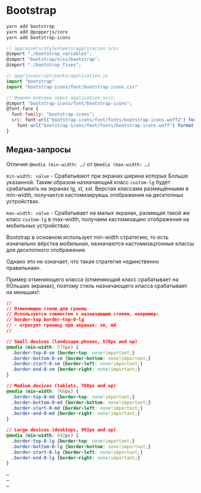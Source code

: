 # Bootstrap

```sh
yarn add bootstrap
yarn add @popperjs/core
yarn add bootstrap-icons
```

```js
// app/assets/stylesheets/application.scss
@import "./bootstrap_variables";
@import "bootstrap/scss/bootstrap";
@import "./bootstrap_fixes";

// app/javascript/packs/application.js
import "bootstrap"
import "bootstrap-icons/font/bootstrap-icons.css"

// Иконки всётаки через application.scss:
@import "bootstrap-icons/font/bootstrap-icons";
@font-face {
  font-family: "bootstrap-icons";
  src: font-url("bootstrap-icons/font/fonts/bootstrap-icons.woff2") format("woff2"),
    font-url("bootstrap-icons/font/fonts/bootstrap-icons.woff") format("woff");
}
```

## Медиа-запросы

Отличия `@media (min-width: …)` от `@media (max-width: …)`

`min-width: value` - Срабатывают при экранах ширина которых Больше указанной.
Таким образом назначающий класс `custom-lg` будет срабатывать на экранах lg,
xl, xxl. Верстая классами размещёнными в min-width, получается кастомизируешь
отображения на десктопных устройствах.

`max-width: value` - Срабатывает на малых экранах, размещая такой же класс
`custom-lg` в max-width, получаем кастомизацию отображения на мобильных
устройствах.

Bootstrap в основном использует min-width стратегию, то есть изначально вёрстка
мобильная, назначаются кастомизацтонные классы для десктопного отображения.

Однако это не означает, что такая стратегия «единственно правильная».

Пример отменяющего класса (отменяющий класс срабатывает на бОльших экранах),
поэтому стиль назначающего класса срабатывает на меньших!:

```css
// 
// Отменяющие стили для границ
// Используются совместно с назначающим стилем, например:
// border-top border-top-0-lg
// - отрисует границу при экранах: sm, md
// 

// Small devices (landscape phones, 576px and up)
@media (min-width: 576px) {
  .border-top-0-sm {border-top: none!important;}
  .border-bottom-0-sm {border-bottom: none!important;}
  .border-start-0-sm {border-left: none!important;}
  .border-end-0-sm {border-right: none!important;}
}

// Medium devices (tablets, 768px and up)
@media (min-width: 768px) {
  .border-top-0-md {border-top: none!important;}
  .border-bottom-0-md {border-bottom: none!important;}
  .border-start-0-md {border-left: none!important;}
  .border-end-0-md {border-right: none!important;}
}

// Large devices (desktops, 992px and up)
@media (min-width: 992px) {
  .border-top-0-lg {border-top: none!important;}
  .border-bottom-0-lg {border-bottom: none!important;}
  .border-start-0-lg {border-left: none!important;}
  .border-end-0-lg {border-right: none!important;}
}

…
…
…

```
